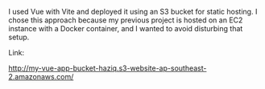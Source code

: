 I used Vue with Vite and deployed it using an S3 bucket for static hosting. I chose this approach because my previous project is hosted on an EC2 instance with a Docker container, and I wanted to avoid disturbing that setup.

Link:

http://my-vue-app-bucket-haziq.s3-website-ap-southeast-2.amazonaws.com/